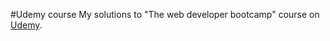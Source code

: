 #Udemy course
My solutions to "The web developer bootcamp" course on <a href="www.udemy.com">Udemy</a>.